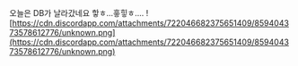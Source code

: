 오늘은 DB가 날라갔네요 핳ㅎ...흫힣ㅎ....
![https://cdn.discordapp.com/attachments/722046682375651409/859404373578612776/unknown.png](https://cdn.discordapp.com/attachments/722046682375651409/859404373578612776/unknown.png)
